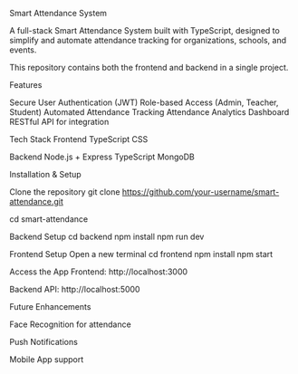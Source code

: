 Smart Attendance System

A full-stack Smart Attendance System built with TypeScript, designed to simplify and automate attendance tracking for organizations, schools, and events.

This repository contains both the frontend and backend in a single project.

Features

Secure User Authentication (JWT)
Role-based Access (Admin, Teacher, Student)
Automated Attendance Tracking
Attendance Analytics Dashboard
RESTful API for integration

Tech Stack
Frontend
TypeScript
CSS

Backend
Node.js + Express
TypeScript
MongoDB


Installation & Setup

Clone the repository
git clone https://github.com/your-username/smart-attendance.git

cd smart-attendance

Backend Setup
cd backend
npm install
npm run dev

Frontend Setup
Open a new terminal
cd frontend
npm install
npm start

Access the App
Frontend: http://localhost:3000

Backend API: http://localhost:5000

Future Enhancements

Face Recognition for attendance

Push Notifications

Mobile App support

